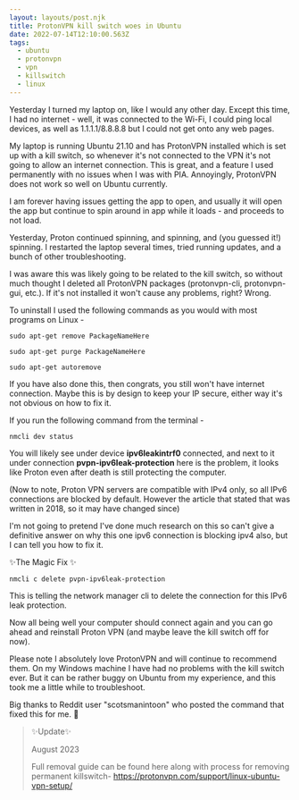 ```yaml
---
layout: layouts/post.njk
title: ProtonVPN kill switch woes in Ubuntu
date: 2022-07-14T12:10:00.563Z
tags:
  - ubuntu
  - protonvpn
  - vpn
  - killswitch
  - linux
---
```

Yesterday I turned my laptop on, like I would any other day. Except this time, I had no internet - well, it was connected to the Wi-Fi, I could ping local devices, as well as 1.1.1.1/8.8.8.8 but I could not get onto any web pages. 

My laptop is running Ubuntu 21.10 and has ProtonVPN installed which is set up with a kill switch, so whenever it's not connected to the VPN it's not going to allow an internet connection. This is great, and a feature I used permanently with no issues when I was with PIA. Annoyingly, ProtonVPN does not work so well on Ubuntu currently. 

I am forever having issues getting the app to open, and usually it will open the app but continue to spin around in app while it loads - and proceeds to not load. 

Yesterday, Proton continued spinning, and spinning, and (you guessed it!) spinning. I restarted the laptop several times, tried running updates, and a bunch of other troubleshooting. 

I was aware this was likely going to be related to the kill switch, so without much thought I deleted all ProtonVPN packages (protonvpn-cli, protonvpn-gui, etc.). If it's not installed it won't cause any problems, right? Wrong.

To uninstall I used the following commands as you would with most programs on Linux - 

`sudo apt-get remove PackageNameHere`

`sudo apt-get purge PackageNameHere`

`sudo apt-get autoremove`

If you have also done this, then congrats, you still won't have internet connection. Maybe this is by design to keep your IP secure, either way it's not obvious on how to fix it.

If you run the following command from the terminal - 

`nmcli dev status`

You will likely see under device **ipv6leakintrf0** connected, and next to it under connection **pvpn-ipv6leak-protection** here is the problem, it looks like Proton even after death is still protecting the computer. 

(Now to note, Proton VPN servers are compatible with IPv4 only, so all IPv6 connections are blocked by default. However the article that stated that was written in 2018, so it may have changed since)

I'm not going to pretend I've done much research on this so can't give a definitive answer on why this one ipv6 connection is blocking ipv4 also, but I can tell you how to fix it. 

✨The Magic Fix ✨

`nmcli c delete pvpn-ipv6leak-protection`

This is telling the network manager cli to delete the connection for this IPv6 leak protection. 

Now all being well your computer should connect again and you can go ahead and reinstall Proton VPN (and maybe leave the kill switch off for now).

Please note I absolutely love ProtonVPN and will continue to recommend them. On my Windows machine I have had no problems with the kill switch ever. But it can be rather buggy on Ubuntu from my experience, and this took me a little while to troubleshoot. 

Big thanks to Reddit user "scotsmanintoon" who posted the command that fixed this for me. 💖



> ✨Update✨ 
>
> August 2023
>
> Full removal guide can be found here along with process for removing permanent killswitch- https://protonvpn.com/support/linux-ubuntu-vpn-setup/